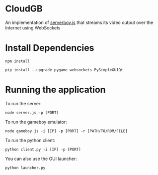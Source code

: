 # CloudGB

An implementation of [serverboy.js](https://gitlab.com/piglet-plays/serverboy.js) that streams its video output over the Internet using WebSockets

# Install Dependencies
```
npm install
```
```
pip install --upgrade pygame websockets PySimpleGUIQt
```

# Running the application
To run the server:
```
node server.js -p [PORT]
```
To run the gameboy emulator:
```
node gameboy.js -i [IP] -p [PORT] -r [PATH/TO/ROM/FILE]
```
To run the python client:
```
python client.py -i [IP] -p [PORT]
```
You can also use the GUI launcher:
```
python launcher.py
```
